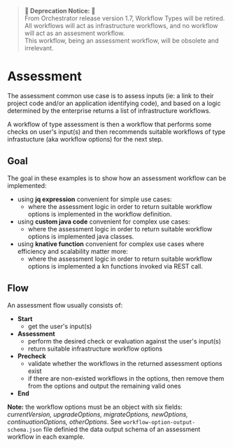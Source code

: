> **🚨 Deprecation Notice: 🚨**  
> From Orchestrator release version 1.7, Workflow Types will be retired. All workflows will act as infrastructure workflows, and no workflow will act as an assesment workflow. <br>
> This workflow, being an assessment workflow, will be obsolete and irrelevant.

# Assessment
The assessment common use case is to assess inputs (ie: a link to their project code and/or an application identifying code), and based on a logic determined by the enterprise returns a list of infrastructure workflows.

A workflow of type assessment is then a workflow that performs some checks on user's input(s) and then recommends suitable workflows of type infrastucture (aka workflow options) for the next step.

## Goal
The goal in these examples is to show how an assessment workflow can be implemented:
- using **jq expression** convenient for simple use cases:
  - where the assessment logic in order to return suitable workflow options is implemented in the workflow definition.
- using **custom java code** convenient for complex use cases:
  - where the assessment logic in order to return suitable workflow options is implemented java classes.
- using **knative function** convenient for complex use cases where efficiency and scalability matter more:
  - where the assessment logic in order to return suitable workflow options is implemented a kn functions invoked via REST call.

## Flow
An assessment flow usually consists of:
- **Start**
  - get the user's input(s)
- **Assessment**
  - perform the desired check or evaluation against the user's input(s)
  - return suitable infrastructure workflow options
- **Precheck**
  - validate whether the workflows in the returned assessment options exist
  - if there are non-existed workflows in the options, then remove them from the options and output the remaining valid ones
- **End**

**Note:** the workflow options must be an object with six fields: _currentVersion, upgradeOptions, migrateOptions, newOptions, continuationOptions, otherOptions_. See `workflow-option-output-schema.json` file definied the data output schema of an assessment workflow in each example.
